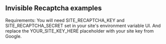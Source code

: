 ## Invisible Recaptcha examples

Requirements: You will need SITE_RECAPTCHA_KEY and SITE_RECAPTCHA_SECRET set in your site's environment variable UI. And replace the YOUR_SITE_KEY_HERE placeholder with your site key from Google.
